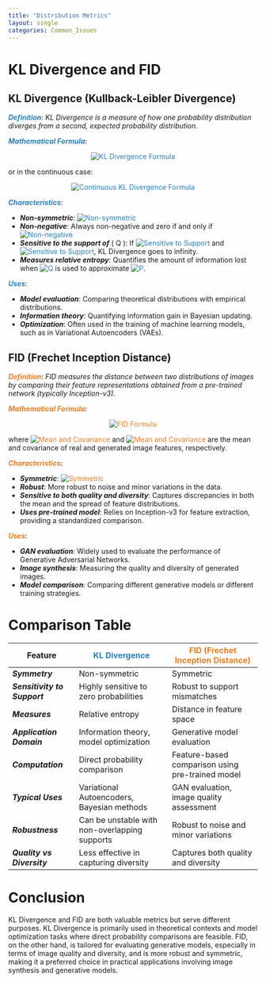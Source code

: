 ```yaml
---
title: "Distribution Metrics"
layout: single
categories: Common_Issues
---
```

# KL Divergence and FID
## KL Divergence (Kullback-Leibler Divergence)

<span style="color: #2980B9;">***Definition***</span>: *KL Divergence is a measure of how one probability distribution diverges from a second, expected probability distribution.*

<span style="color: #2980B9;">***Mathematical Formula***</span>:

<p align="center" style="color: #2980B9;">
  <img src="https://latex.codecogs.com/svg.latex?D_{KL}(P\parallel Q)=\sum_{i}P(i)\log\frac{P(i)}{Q(i)}" alt="KL Divergence Formula" style="color: #2980B9;" />
</p>

or in the continuous case:

<p align="center" style="color: #2980B9;">
  <img src="https://latex.codecogs.com/svg.latex?D_{KL}(P\parallel Q)=\int P(x)\log\frac{P(x)}{Q(x)}dx" alt="Continuous KL Divergence Formula" style="color: #2980B9;" />
</p>

<span style="color: #2980B9;">***Characteristics***</span>:
- ***Non-symmetric***: <img src="https://latex.codecogs.com/svg.latex?D_{KL}(P\parallel Q)\neq D_{KL}(Q\parallel P)" alt="Non-symmetric" style="color: #2980B9;" />
- ***Non-negative***: Always non-negative and zero if and only if <img src="https://latex.codecogs.com/svg.latex?P=Q" alt="Non-negative" style="color: #2980B9;" />
- ***Sensitive to the support of*** \( Q \): If <img src="https://latex.codecogs.com/svg.latex?Q(i)=0" alt="Sensitive to Support" style="color: #2980B9;" /> and <img src="https://latex.codecogs.com/svg.latex?P(i)>0" alt="Sensitive to Support" style="color: #2980B9;" />, KL Divergence goes to infinity.
- ***Measures relative entropy***: Quantifies the amount of information lost when <img src="https://latex.codecogs.com/svg.latex?Q" alt="Q" style="color: #2980B9;" /> is used to approximate <img src="https://latex.codecogs.com/svg.latex?P" alt="P" style="color: #2980B9;" />.

<span style="color: #2980B9;">***Uses***</span>:
- ***Model evaluation***: Comparing theoretical distributions with empirical distributions.
- ***Information theory***: Quantifying information gain in Bayesian updating.
- ***Optimization***: Often used in the training of machine learning models, such as in Variational Autoencoders (VAEs).

## FID (Frechet Inception Distance)

<span style="color: #E67E22;">***Definition***</span>: *FID measures the distance between two distributions of images by comparing their feature representations obtained from a pre-trained network (typically Inception-v3).*

<span style="color: #E67E22;">***Mathematical Formula***</span>:

<p align="center" style="color: #E67E22;">
  <img src="https://latex.codecogs.com/svg.latex?\text{FID}(P_r,P_g)=\|\mu_r-\mu_g\|^2+\text{Tr}(\Sigma_r+\Sigma_g-2(\Sigma_r\Sigma_g)^{1/2})" alt="FID Formula" style="color: #E67E22;" />
</p>

where <img src="https://latex.codecogs.com/svg.latex?(\mu_r,\Sigma_r)" alt="Mean and Covariance" style="color: #E67E22;" /> and <img src="https://latex.codecogs.com/svg.latex?(\mu_g,\Sigma_g)" alt="Mean and Covariance" style="color: #E67E22;" /> are the mean and covariance of real and generated image features, respectively.

<span style="color: #E67E22;">***Characteristics***</span>:
- ***Symmetric***: <img src="https://latex.codecogs.com/svg.latex?\text{FID}(P,Q)=\text{FID}(Q,P)" alt="Symmetric" style="color: #E67E22;" />
- ***Robust***: More robust to noise and minor variations in the data.
- ***Sensitive to both quality and diversity***: Captures discrepancies in both the mean and the spread of feature distributions.
- ***Uses pre-trained model***: Relies on Inception-v3 for feature extraction, providing a standardized comparison.

<span style="color: #E67E22;">***Uses***</span>:
- ***GAN evaluation***: Widely used to evaluate the performance of Generative Adversarial Networks.
- ***Image synthesis***: Measuring the quality and diversity of generated images.
- ***Model comparison***: Comparing different generative models or different training strategies.

# Comparison Table

| Feature                      | <span style="color: #2980B9;">KL Divergence</span>                              | <span style="color: #E67E22;">FID (Frechet Inception Distance)</span>             |
|------------------------------|--------------------------------------------|---------------------------------------------|
| ***Symmetry***               | Non-symmetric                              | Symmetric                                   |
| ***Sensitivity to Support*** | Highly sensitive to zero probabilities     | Robust to support mismatches                |
| ***Measures***               | Relative entropy                           | Distance in feature space                   |
| ***Application Domain***     | Information theory, model optimization     | Generative model evaluation                 |
| ***Computation***            | Direct probability comparison              | Feature-based comparison using pre-trained model |
| ***Typical Uses***           | Variational Autoencoders, Bayesian methods | GAN evaluation, image quality assessment    |
| ***Robustness***             | Can be unstable with non-overlapping supports | Robust to noise and minor variations       |
| ***Quality vs Diversity***   | Less effective in capturing diversity      | Captures both quality and diversity         |

# Conclusion

KL Divergence and FID are both valuable metrics but serve different purposes. KL Divergence is primarily used in theoretical contexts and model optimization tasks where direct probability comparisons are feasible. FID, on the other hand, is tailored for evaluating generative models, especially in terms of image quality and diversity, and is more robust and symmetric, making it a preferred choice in practical applications involving image synthesis and generative models.
